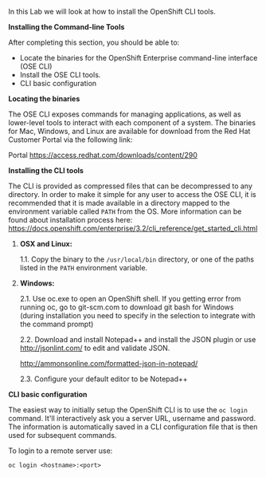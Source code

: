 In this Lab we will look at how to install the OpenShift CLI tools.

**Installing the Command-line Tools**

After completing this section, you should be able to:

- Locate the binaries for the OpenShift Enterprise command-line interface
(OSE CLI)
- Install the OSE CLI tools.
- CLI basic configuration

**Locating the binaries**

The OSE CLI exposes commands for managing applications, as well as lower-level 
tools to interact with each component of a system. The binaries for Mac, Windows,
and Linux are available for download from the Red Hat Customer Portal via the
following link:

Portal https://access.redhat.com/downloads/content/290

**Installing the CLI tools**

The CLI is provided as compressed files that can be decompressed to any
directory. In order to make it simple for any user to access the OSE CLI, it is
recommended that it is made available in a directory mapped to the environment
variable called `PATH` from the OS. More information can be found about installation process here: https://docs.openshift.com/enterprise/3.2/cli_reference/get_started_cli.html

1. **OSX and Linux:**

	1.1. Copy the binary to the `/usr/local/bin` directory, or one of the paths listed in the `PATH` environment variable.

2. **Windows:**

    2.1. Use oc.exe to open an OpenShift shell.
	If you getting error from running oc, go to git-scm.com to download git bash for Windows (during installation you need to specify in the selection to integrate with the command prompt)

	2.2. Download and install Notepad++ and install the JSON plugin or use http://jsonlint.com/ to edit and validate JSON.

  	http://ammonsonline.com/formatted-json-in-notepad/

	2.3. Configure your default editor to be Notepad++


**CLI basic configuration**

The easiest way to initially setup the OpenShift CLI is to use the `oc login`
command. It'll interactively ask you a server URL, username and password. The
information is automatically saved in a CLI configuration file that is then used
for subsequent commands.

To login to a remote server use:

```shell
oc login <hostname>:<port>
```